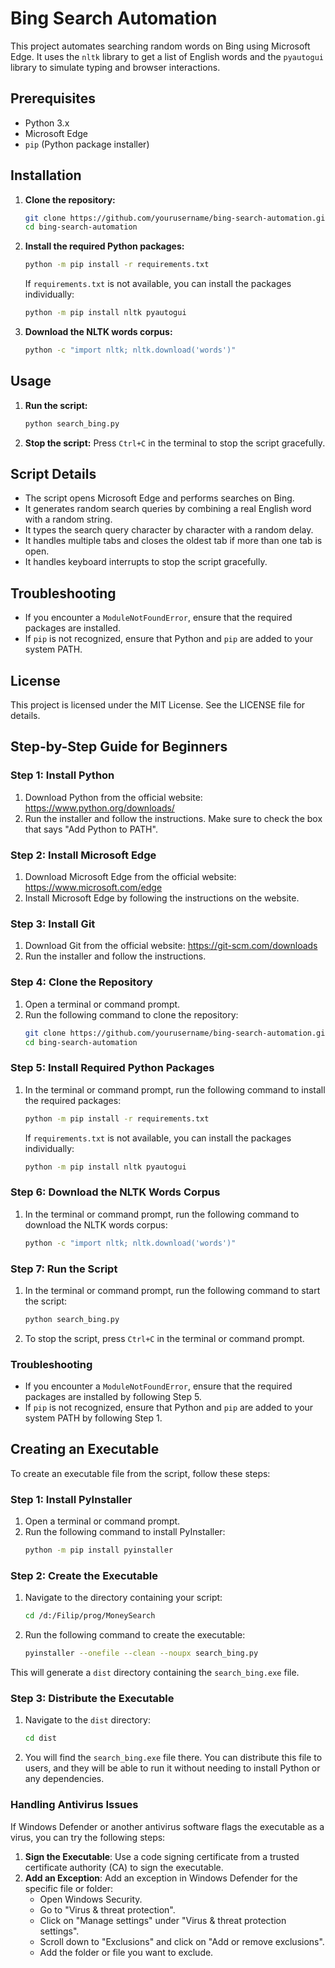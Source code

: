 # Bing Search Automation

This project automates searching random words on Bing using Microsoft Edge. It uses the `nltk` library to get a list of English words and the `pyautogui` library to simulate typing and browser interactions.

## Prerequisites

- Python 3.x
- Microsoft Edge
- `pip` (Python package installer)

## Installation

1. **Clone the repository:**
    ```sh
    git clone https://github.com/yourusername/bing-search-automation.git
    cd bing-search-automation
    ```

2. **Install the required Python packages:**
    ```sh
    python -m pip install -r requirements.txt
    ```

    If `requirements.txt` is not available, you can install the packages individually:
    ```sh
    python -m pip install nltk pyautogui
    ```

3. **Download the NLTK words corpus:**
    ```sh
    python -c "import nltk; nltk.download('words')"
    ```

## Usage

1. **Run the script:**
    ```sh
    python search_bing.py
    ```

2. **Stop the script:**
    Press `Ctrl+C` in the terminal to stop the script gracefully.

## Script Details

- The script opens Microsoft Edge and performs searches on Bing.
- It generates random search queries by combining a real English word with a random string.
- It types the search query character by character with a random delay.
- It handles multiple tabs and closes the oldest tab if more than one tab is open.
- It handles keyboard interrupts to stop the script gracefully.

## Troubleshooting

- If you encounter a `ModuleNotFoundError`, ensure that the required packages are installed.
- If `pip` is not recognized, ensure that Python and `pip` are added to your system PATH.

## License

This project is licensed under the MIT License. See the LICENSE file for details.

## Step-by-Step Guide for Beginners

### Step 1: Install Python

1. Download Python from the official website: https://www.python.org/downloads/
2. Run the installer and follow the instructions. Make sure to check the box that says "Add Python to PATH".

### Step 2: Install Microsoft Edge

1. Download Microsoft Edge from the official website: https://www.microsoft.com/edge
2. Install Microsoft Edge by following the instructions on the website.

### Step 3: Install Git

1. Download Git from the official website: https://git-scm.com/downloads
2. Run the installer and follow the instructions.

### Step 4: Clone the Repository

1. Open a terminal or command prompt.
2. Run the following command to clone the repository:
    ```sh
    git clone https://github.com/yourusername/bing-search-automation.git
    cd bing-search-automation
    ```

### Step 5: Install Required Python Packages

1. In the terminal or command prompt, run the following command to install the required packages:
    ```sh
    python -m pip install -r requirements.txt
    ```

    If `requirements.txt` is not available, you can install the packages individually:
    ```sh
    python -m pip install nltk pyautogui
    ```

### Step 6: Download the NLTK Words Corpus

1. In the terminal or command prompt, run the following command to download the NLTK words corpus:
    ```sh
    python -c "import nltk; nltk.download('words')"
    ```

### Step 7: Run the Script

1. In the terminal or command prompt, run the following command to start the script:
    ```sh
    python search_bing.py
    ```

2. To stop the script, press `Ctrl+C` in the terminal or command prompt.

### Troubleshooting

- If you encounter a `ModuleNotFoundError`, ensure that the required packages are installed by following Step 5.
- If `pip` is not recognized, ensure that Python and `pip` are added to your system PATH by following Step 1.

## Creating an Executable

To create an executable file from the script, follow these steps:

### Step 1: Install PyInstaller

1. Open a terminal or command prompt.
2. Run the following command to install PyInstaller:
    ```sh
    python -m pip install pyinstaller
    ```

### Step 2: Create the Executable

1. Navigate to the directory containing your script:
    ```sh
    cd /d:/Filip/prog/MoneySearch
    ```
2. Run the following command to create the executable:
    ```sh
    pyinstaller --onefile --clean --noupx search_bing.py
    ```

This will generate a `dist` directory containing the `search_bing.exe` file.

### Step 3: Distribute the Executable

1. Navigate to the `dist` directory:
    ```sh
    cd dist
    ```
2. You will find the `search_bing.exe` file there. You can distribute this file to users, and they will be able to run it without needing to install Python or any dependencies.

### Handling Antivirus Issues

If Windows Defender or another antivirus software flags the executable as a virus, you can try the following steps:

1. **Sign the Executable**: Use a code signing certificate from a trusted certificate authority (CA) to sign the executable.
2. **Add an Exception**: Add an exception in Windows Defender for the specific file or folder:
    - Open Windows Security.
    - Go to "Virus & threat protection".
    - Click on "Manage settings" under "Virus & threat protection settings".
    - Scroll down to "Exclusions" and click on "Add or remove exclusions".
    - Add the folder or file you want to exclude.